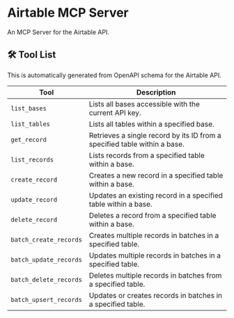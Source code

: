 # Airtable MCP Server

An MCP Server for the Airtable API.

## 🛠️ Tool List

This is automatically generated from OpenAPI schema for the Airtable API.


| Tool | Description |
|------|-------------|
| `list_bases` | Lists all bases accessible with the current API key. |
| `list_tables` | Lists all tables within a specified base. |
| `get_record` | Retrieves a single record by its ID from a specified table within a base. |
| `list_records` | Lists records from a specified table within a base. |
| `create_record` | Creates a new record in a specified table within a base. |
| `update_record` | Updates an existing record in a specified table within a base. |
| `delete_record` | Deletes a record from a specified table within a base. |
| `batch_create_records` | Creates multiple records in batches in a specified table. |
| `batch_update_records` | Updates multiple records in batches in a specified table. |
| `batch_delete_records` | Deletes multiple records in batches from a specified table. |
| `batch_upsert_records` | Updates or creates records in batches in a specified table. |
